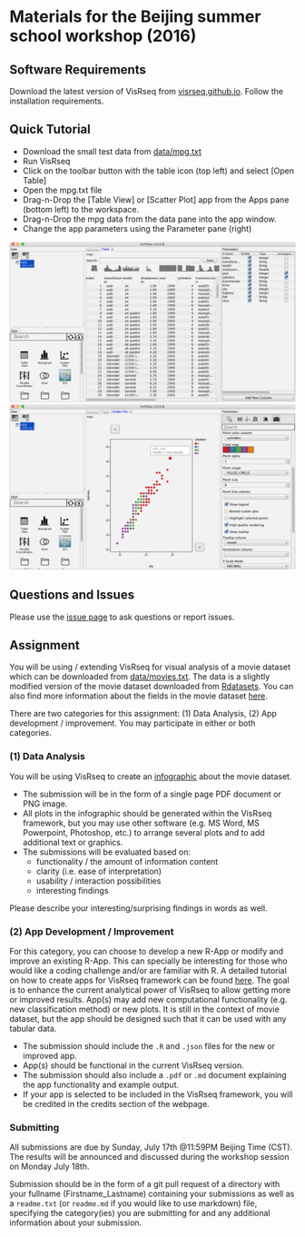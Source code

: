 # Materials for the Beijing summer school workshop (2016)


## Software Requirements
Download the latest version of VisRseq from [visrseq.github.io](http://visrseq.github.io). Follow the installation requirements.

## Quick Tutorial
  * Download the small test data from [data/mpg.txt](data/mpg.txt)
  * Run VisRseq
  * Click on the toolbar button with the table icon (top left) and select [Open Table]
  * Open the mpg.txt file
  * Drag-n-Drop the [Table View] or [Scatter Plot] app from the Apps pane (bottom left) to the workspace.
  * Drag-n-Drop the mpg data from the data pane into the app window.
  * Change the app parameters using the Parameter pane (right)

  
![](images/mpg_tableview.png)
![](images/mpg_scatterplot.png)

## Questions and Issues
Please use the [issue page](https://github.com/hyounesy/beijing2016/issues) to ask questions or report issues.

## Assignment
You will be using / extending VisRseq for visual analysis of a movie dataset which can be downloaded from [data/movies.txt](data/movies.txt). The data is a slightly modified version of the movie dataset downloaded from [Rdatasets](http://vincentarelbundock.github.io/Rdatasets/datasets.html). You can also find more information about the fields in the movie dataset [here](https://vincentarelbundock.github.io/Rdatasets/doc/ggplot2/movies.html).

There are two categories for this assignment: (1) Data Analysis, (2) App development / improvement. You may participate in either or both categories.

### (1) Data Analysis
You will be using VisRseq to create an [infographic](https://en.wikipedia.org/wiki/Infographic) about the movie dataset. 

  * The submission will be in the form of a single page PDF document or PNG image. 
  * All plots in the infographic should be generated within the VisRseq framework, but you may use other software (e.g. MS Word, MS Powerpoint, Photoshop, etc.) to arrange several plots and to add additional text or graphics.
  * The submissions will be evaluated based on:
    * functionality / the amount of information content
    * clarity (i.e. ease of interpretation)
    * usability / interaction possibilities
    * interesting findings
  
  Please describe your interesting/surprising findings in words as well.

### (2) App Development / Improvement
For this category, you can choose to develop a new R-App or modify and improve an existing R-App. This can specially be interesting for those who would like a coding challenge and/or are familiar with R.
A detailed tutorial on how to create apps for VisRseq framework can be found [here](https://github.com/hyounesy/bioc2016.visrseq).
The goal is to enhance the current analytical power of VisRseq to allow getting more or improved results. App(s) may add new computational functionality (e.g. new classification method) or new plots. It is still in the context of movie dataset, but the app should be designed such that it can be used with any tabular data.

  * The submission should include the ```.R``` and ```.json``` files for the new or improved app. 
  * App(s) should be functional in the current VisRseq version.
  * The submission should also include a ```.pdf``` or ```.md``` document explaining the app functionality and example output.
  * If your app is selected to be included in the VisRseq framework, you will be credited in the credits section of the webpage.



### Submitting
All submissions are due by Sunday, July 17th @11:59PM Beijing Time (CST). The results will be announced and discussed during the workshop session on Monday July 18th.

Submission should be in the form of a git pull request of a directory with your fullname (Firstname_Lastname) containing your submissions as well as a ```readme.txt``` (or ```readme.md``` if you would like to use markdown) file, specifying the category(ies) you are submitting for and any additional information about your submission.

